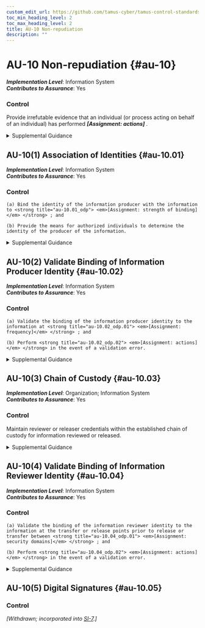 ```yaml
---
custom_edit_url: https://github.com/tamus-cyber/tamus-control-standards/tree/main/content/tamus.edu/TAMUS_profile.yaml
toc_min_heading_level: 2
toc_max_heading_level: 2
title: AU-10 Non-repudiation
description: ""
---
```


# AU-10 Non-repudiation {#au-10}

_**Implementation Level**_: Information System\
_**Contributes to Assurance**_: Yes

### Control

Provide irrefutable evidence that an individual (or process acting on behalf of an individual) has performed <strong title="au-10_odp"> <em>[Assignment: actions]</em> </strong>.


<details><summary>Supplemental Guidance</summary>Types of individual actions covered by non-repudiation include creating information, sending and receiving messages, and approving information. Non-repudiation protects against claims by authors of not having authored certain documents, senders of not having transmitted messages, receivers of not having received messages, and signatories of not having signed documents. Non-repudiation services can be used to determine if information originated from an individual or if an individual took specific actions (e.g., sending an email, signing a contract, approving a procurement request, or receiving specific information). Organizations obtain non-repudiation services by employing various techniques or mechanisms, including digital signatures and digital message receipts.</details>


## AU-10(1) Association of Identities {#au-10.01}

_**Implementation Level**_: Information System\
_**Contributes to Assurance**_: Yes

### Control



    (a) Bind the identity of the information producer with the information to <strong title="au-10.01_odp"> <em>[Assignment: strength of binding]</em> </strong> ; and

    (b) Provide the means for authorized individuals to determine the identity of the producer of the information.


<details><summary>Supplemental Guidance</summary>Binding identities to the information supports audit requirements that provide organizational personnel with the means to identify who produced specific information in the event of an information transfer. Organizations determine and approve the strength of attribute binding between the information producer and the information based on the security category of the information and other relevant risk factors.</details>


## AU-10(2) Validate Binding of Information Producer Identity {#au-10.02}

_**Implementation Level**_: Information System\
_**Contributes to Assurance**_: Yes

### Control



    (a) Validate the binding of the information producer identity to the information at <strong title="au-10.02_odp.01"> <em>[Assignment: frequency]</em> </strong> ; and

    (b) Perform <strong title="au-10.02_odp.02"> <em>[Assignment: actions]</em> </strong> in the event of a validation error.


<details><summary>Supplemental Guidance</summary>Validating the binding of the information producer identity to the information prevents the modification of information between production and review. The validation of bindings can be achieved by, for example, using cryptographic checksums. Organizations determine if validations are in response to user requests or generated automatically.</details>


## AU-10(3) Chain of Custody {#au-10.03}

_**Implementation Level**_: Organization; Information System\
_**Contributes to Assurance**_: Yes

### Control

Maintain reviewer or releaser credentials within the established chain of custody for information reviewed or released.


<details><summary>Supplemental Guidance</summary>Chain of custody is a process that tracks the movement of evidence through its collection, safeguarding, and analysis life cycle by documenting each individual who handled the evidence, the date and time the evidence was collected or transferred, and the purpose for the transfer. If the reviewer is a human or if the review function is automated but separate from the release or transfer function, the system associates the identity of the reviewer of the information to be released with the information and the information label. In the case of human reviews, maintaining the credentials of reviewers or releasers provides the organization with the means to identify who reviewed and released the information. In the case of automated reviews, it ensures that only approved review functions are used.</details>


## AU-10(4) Validate Binding of Information Reviewer Identity {#au-10.04}

_**Implementation Level**_: Information System\
_**Contributes to Assurance**_: Yes

### Control



    (a) Validate the binding of the information reviewer identity to the information at the transfer or release points prior to release or transfer between <strong title="au-10.04_odp.01"> <em>[Assignment: security domains]</em> </strong> ; and

    (b) Perform <strong title="au-10.04_odp.02"> <em>[Assignment: actions]</em> </strong> in the event of a validation error.


<details><summary>Supplemental Guidance</summary>Validating the binding of the information reviewer identity to the information at transfer or release points prevents the unauthorized modification of information between review and the transfer or release. The validation of bindings can be achieved by using cryptographic checksums. Organizations determine if validations are in response to user requests or generated automatically.</details>


## AU-10(5) Digital Signatures {#au-10.05}

### Control

<em>[Withdrawn; incorporated into [SI-7](/catalog/si/si-07).]</em>

